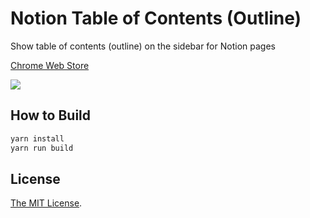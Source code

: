 # Notion Table of Contents (Outline)

Show table of contents (outline) on the sidebar for Notion pages

[Chrome Web Store](https://chrome.google.com/webstore/detail/notion-table-of-contents/ifghafniffhbggdjmcmhnpcdcnlpjflh)

<a href="https://chrome.google.com/webstore/detail/notion-table-of-contents/ifghafniffhbggdjmcmhnpcdcnlpjflh"><img src="https://lh3.googleusercontent.com/HtP6RM2dPEvJAkRiiGLpojXjum47Z9f3HEW61SLD-5Fmpgq-aTZjKKSRw2xh-pQtxDeQlE9wT5IDtt7O-WfohIV2mg=w640-h400-e365-rj-sc0x00ffffff" /></a>

## How to Build

```sh
yarn install
yarn run build
```

## License

[The MIT License](/LICENSE).
